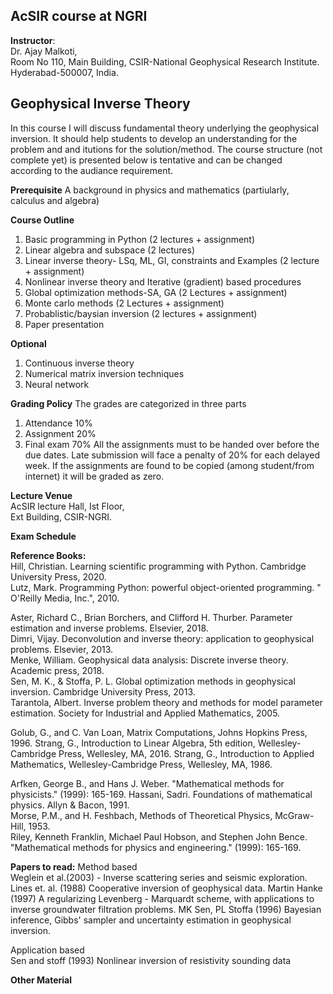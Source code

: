## AcSIR course at NGRI
**Instructor**:  
Dr. Ajay Malkoti,  
Room No 110, Main Building, 
CSIR-National Geophysical Research Institute.
Hyderabad-500007, India.



## Geophysical Inverse Theory  
In this course I will discuss fundamental theory underlying the geophysical inversion. 
It should help students to develop an understanding for the problem and and itutions for the solution/method. 
The course structure (not complete yet) is presented below is tentative and can be changed according to the audiance requirement. 

**Prerequisite** A background in physics and mathematics (partiularly, calculus and algebra)

**Course Outline**
1. Basic programming in Python (2 lectures + assignment)
2. Linear algebra and subspace (2 lectures)
3. Linear inverse theory- LSq, ML, GI, constraints and Examples  (2 lecture + assignment)   
4. Nonlinear inverse theory	and Iterative (gradient) based procedures
5. Global optimization methods-SA, GA (2 Lectures + assignment)
6. Monte carlo methods (2 Lectures + assignment)
9. Probablistic/baysian inversion		(2 lectures + assignment)
10. Paper presentation 				         

**Optional**
1. Continuous inverse theory 
2. Numerical matrix inversion techniques
3. Neural network	


**Grading Policy**
The grades are categorized in three parts
1. Attendance 10% 
2. Assignment 20% 
3. Final exam 70% 
All the assignments must to be handed over before the due dates.
Late submission will face a penalty of 20% for each delayed week. 
If the assignments are found to be copied (among student/from internet) it will be graded as zero.


**Lecture Venue**  
 AcSIR lecture Hall, Ist Floor,   
 Ext Building, CSIR-NGRI. 
 
 
**Exam Schedule**

 

**Reference Books:**    
Hill, Christian. Learning scientific programming with Python. Cambridge University Press, 2020.  
Lutz, Mark. Programming Python: powerful object-oriented programming. " O'Reilly Media, Inc.", 2010.

Aster, Richard C., Brian Borchers, and Clifford H. Thurber. Parameter estimation and inverse problems. Elsevier, 2018.  
Dimri, Vijay. Deconvolution and inverse theory: application to geophysical problems. Elsevier, 2013.  
Menke, William. Geophysical data analysis: Discrete inverse theory. Academic press, 2018.  
Sen, M. K., & Stoffa, P. L. Global optimization methods in geophysical inversion. Cambridge University Press, 2013.  
Tarantola, Albert. Inverse problem theory and methods for model parameter estimation. Society for Industrial and Applied Mathematics, 2005.  

Golub, G., and C. Van Loan, Matrix Computations, Johns Hopkins Press, 1996.
Strang, G.,  Introduction to Linear Algebra, 5th edition, Wellesley-Cambridge Press, Wellesley, MA, 2016.
Strang, G., Introduction to Applied Mathematics, Wellesley-Cambridge Press, Wellesley, MA, 1986.

Arfken, George B., and Hans J. Weber. "Mathematical methods for physicists." (1999): 165-169.
Hassani, Sadri. Foundations of mathematical physics. Allyn & Bacon, 1991.  
Morse, P.M., and H. Feshbach, Methods of Theoretical Physics, McGraw-Hill, 1953.  
Riley, Kenneth Franklin, Michael Paul Hobson, and Stephen John Bence. "Mathematical methods for physics and engineering." (1999): 165-169.  

**Papers to read:**
Method based  
Weglein et al.(2003) - Inverse scattering series and seismic exploration. 
Lines et. al. (1988) Cooperative inversion of geophysical data. 
Martin Hanke (1997) A regularizing Levenberg - Marquardt scheme, with applications to inverse groundwater filtration problems.
MK Sen, PL Stoffa (1996) Bayesian inference, Gibbs' sampler and uncertainty estimation in geophysical inversion.

Application based  
Sen and stoff (1993) Nonlinear inversion of  resistivity sounding data


**Other Material**


<!--- http://web.gps.caltech.edu/classes/ge193.old/ --->





